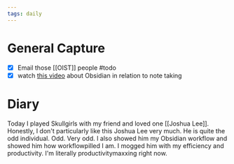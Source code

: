 ```yaml
---
tags: daily
---
```


# General Capture
- [x] Email those [[OIST]] people #todo 
- [x] watch [this video](https://www.youtube.com/watch?v=MYJsGksojms) about Obsidian in relation to note taking

# Diary
Today I played Skullgirls with my friend and loved one [[Joshua Lee]]. Honestly, I don't particularly like this Joshua Lee very much. He is quite the odd individual. Odd. Very odd. I also showed him my Obsidian workflow and showed him how workflowpilled I am. I mogged him with my efficiency and productivity. I'm literally productivitymaxxing right now. 